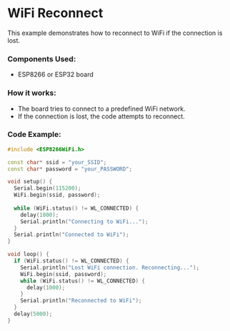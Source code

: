 # WiFi Reconnect

This example demonstrates how to reconnect to WiFi if the connection is lost.

### Components Used:
- ESP8266 or ESP32 board

### How it works:
- The board tries to connect to a predefined WiFi network.
- If the connection is lost, the code attempts to reconnect.

### Code Example:
```cpp
#include <ESP8266WiFi.h>

const char* ssid = "your_SSID";
const char* password = "your_PASSWORD";

void setup() {
  Serial.begin(115200);
  WiFi.begin(ssid, password);
  
  while (WiFi.status() != WL_CONNECTED) {
    delay(1000);
    Serial.println("Connecting to WiFi...");
  }
  Serial.println("Connected to WiFi");
}

void loop() {
  if (WiFi.status() != WL_CONNECTED) {
    Serial.println("Lost WiFi connection. Reconnecting...");
    WiFi.begin(ssid, password);
    while (WiFi.status() != WL_CONNECTED) {
      delay(1000);
    }
    Serial.println("Reconnected to WiFi");
  }
  delay(5000);
}
